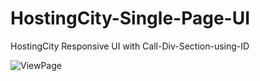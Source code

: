 # HostingCity-Single-Page-UI
HostingCity Responsive UI with Call-Div-Section-using-ID



![ViewPage](https://user-images.githubusercontent.com/90255998/146679880-8c512049-c755-46c0-8fda-50ce082bf98e.png)
